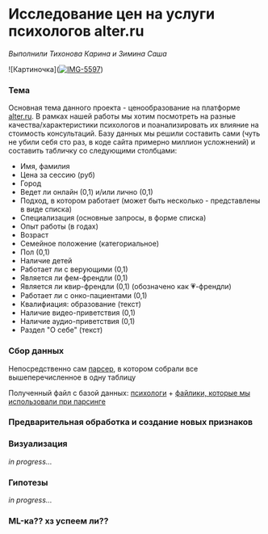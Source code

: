 # Исследование цен на услуги психологов alter.ru

*Выполнили Тихонова Карина и Зимина Саша*

![Картиночка](<a href="https://ibb.co/8DHhKbW4"><img src="https://i.ibb.co/nsFWgBH8/IMG-5597.jpg" alt="IMG-5597" border="0"></a>)

### Тема
Основная тема данного проекта - ценообразование на платформе [alter.ru](https://alter.ru/psychologists). В рамках нашей работы мы хотим посмотреть на разные качества/характеристики психологов и поанализировать их влияние на стоимость консультаций. Базу данных мы решили составить сами (чуть не убили себя сто раз, в коде сайта примерно миллион усложнений) и составить табличку со следующими столбцами:

- Имя, фамилия
- Цена за сессию (руб)
- Город
- Ведет ли онлайн (0,1) и/или лично (0,1)
- Подход, в котором работает (может быть несколько - представлены в виде списка)
- Специализация (основные запросы, в форме списка)
- Опыт работы (в годах)
- Возраст
- Семейное положение (категориальное)
- Пол (0,1)
- Наличие детей
- Работает ли с верующими (0,1)
- Является ли фем-френдли (0,1)
- Является ли квир-френдли (0,1) (обозначено как 💗-френдли)
- Работает ли с онко-пациентами (0,1)
- Квалифиация: образование (текст)
- Наличие видео-приветствия (0,1)
- Наличие аудио-приветствия (0,1)
- Раздел "О себе" (текст)

### Сбор данных
Непосредственно сам [парсер](https://github.com/ZalexZimina/Psychologists-alter.ru/blob/main/01_parser.ipynb), в котором собрали все вышеперечисленное в одну таблицу

Полученный файл с базой данных: [психологи](https://github.com/ZalexZimina/Psychologists-alter.ru/blob/main/psychologists_data.csv) + [файлики, которые мы использовали при парсинге](https://github.com/ZalexZimina/Psychologists-alter.ru/blob/main/файлы%20для%20парсера)

### Предварительная обработка и создание новых признаков


### Визуализация
*in progress...*

### Гипотезы 
*in progress...*

### ML-ка?? хз успеем ли??
